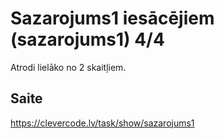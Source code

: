 # Sazarojums1 iesācējiem (sazarojums1) 4/4
Atrodi lielāko no 2 skaitļiem.
## Saite
https://clevercode.lv/task/show/sazarojums1